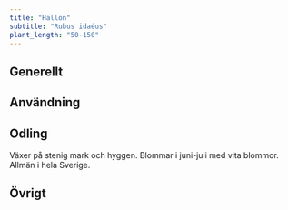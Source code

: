 ```yaml
---
title: "Hallon"
subtitle: "Rubus idaéus"
plant_length: "50-150"
---
```


## Generellt

## Användning

## Odling

Växer på stenig mark och hyggen. Blommar i juni-juli med vita blommor. Allmän i hela Sverige.

## Övrigt
